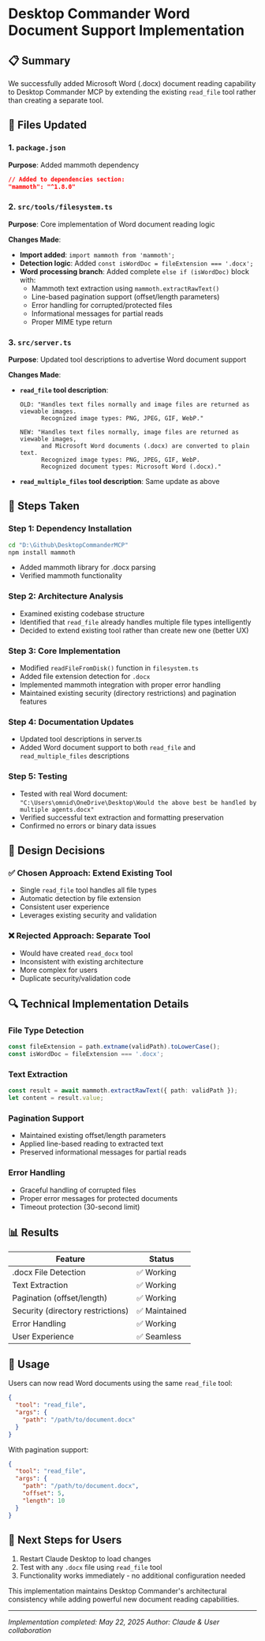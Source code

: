 # Desktop Commander Word Document Support Implementation

## 📋 Summary
We successfully added Microsoft Word (.docx) document reading capability to Desktop Commander MCP by extending the existing `read_file` tool rather than creating a separate tool.

## 📁 Files Updated

### 1. **`package.json`**
**Purpose**: Added mammoth dependency
```json
// Added to dependencies section:
"mammoth": "^1.8.0"
```

### 2. **`src/tools/filesystem.ts`**
**Purpose**: Core implementation of Word document reading logic

**Changes Made**:
- **Import added**: `import mammoth from 'mammoth';`
- **Detection logic**: Added `const isWordDoc = fileExtension === '.docx';`
- **Word processing branch**: Added complete `else if (isWordDoc)` block with:
  - Mammoth text extraction using `mammoth.extractRawText()`
  - Line-based pagination support (offset/length parameters)
  - Error handling for corrupted/protected files
  - Informational messages for partial reads
  - Proper MIME type return

### 3. **`src/server.ts`** 
**Purpose**: Updated tool descriptions to advertise Word document support

**Changes Made**:
- **`read_file` tool description**: 
  ```
  OLD: "Handles text files normally and image files are returned as viewable images.
        Recognized image types: PNG, JPEG, GIF, WebP."
  
  NEW: "Handles text files normally, image files are returned as viewable images,
        and Microsoft Word documents (.docx) are converted to plain text.
        Recognized image types: PNG, JPEG, GIF, WebP.
        Recognized document types: Microsoft Word (.docx)."
  ```

- **`read_multiple_files` tool description**: Same update as above
## 🔧 Steps Taken

### **Step 1: Dependency Installation**
```bash
cd "D:\Github\DesktopCommanderMCP"
npm install mammoth
```
- Added mammoth library for .docx parsing
- Verified mammoth functionality

### **Step 2: Architecture Analysis** 
- Examined existing codebase structure
- Identified that `read_file` already handles multiple file types intelligently
- Decided to extend existing tool rather than create new one (better UX)

### **Step 3: Core Implementation**
- Modified `readFileFromDisk()` function in `filesystem.ts`
- Added file extension detection for `.docx`
- Implemented mammoth integration with proper error handling
- Maintained existing security (directory restrictions) and pagination features

### **Step 4: Documentation Updates**
- Updated tool descriptions in server.ts
- Added Word document support to both `read_file` and `read_multiple_files` descriptions

### **Step 5: Testing**
- Tested with real Word document: `"C:\Users\omnid\OneDrive\Desktop\Would the above best be handled by multiple agents.docx"`
- Verified successful text extraction and formatting preservation
- Confirmed no errors or binary data issues

## 🎯 Design Decisions

### **✅ Chosen Approach: Extend Existing Tool**
- Single `read_file` tool handles all file types
- Automatic detection by file extension  
- Consistent user experience
- Leverages existing security and validation

### **❌ Rejected Approach: Separate Tool**
- Would have created `read_docx` tool
- Inconsistent with existing architecture
- More complex for users
- Duplicate security/validation code

## 🔍 Technical Implementation Details

### **File Type Detection**
```typescript
const fileExtension = path.extname(validPath).toLowerCase();
const isWordDoc = fileExtension === '.docx';
```

### **Text Extraction**
```typescript
const result = await mammoth.extractRawText({ path: validPath });
let content = result.value;
```

### **Pagination Support**
- Maintained existing offset/length parameters
- Applied line-based reading to extracted text
- Preserved informational messages for partial reads

### **Error Handling**
- Graceful handling of corrupted files
- Proper error messages for protected documents
- Timeout protection (30-second limit)
## 📊 Results

| Feature | Status |
|---------|--------|
| .docx File Detection | ✅ Working |
| Text Extraction | ✅ Working |
| Pagination (offset/length) | ✅ Working |
| Security (directory restrictions) | ✅ Maintained |
| Error Handling | ✅ Working |
| User Experience | ✅ Seamless |

## 🚀 Usage

Users can now read Word documents using the same `read_file` tool:

```json
{
  "tool": "read_file",
  "args": {
    "path": "/path/to/document.docx"
  }
}
```

With pagination support:
```json
{
  "tool": "read_file", 
  "args": {
    "path": "/path/to/document.docx",
    "offset": 5,
    "length": 10
  }
}
```

## 🔄 Next Steps for Users
1. Restart Claude Desktop to load changes
2. Test with any `.docx` file using `read_file` tool
3. Functionality works immediately - no additional configuration needed

This implementation maintains Desktop Commander's architectural consistency while adding powerful new document reading capabilities.

---
*Implementation completed: May 22, 2025*
*Author: Claude & User collaboration*
